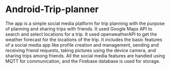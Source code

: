 # Android-Trip-planner

The app is a simple social media platform for trip planning with the purpose of planning and sharing trips with friends. It used Google Maps API to search and select locations for a trip.
It used openweatherAPI to get the weather forecast for the locations of the trip. 
It includes the basic features of a social media app like profile creation and management, sending and receiving friend requests, taking pictures using the device camera, and sharing trips among friends. 
All the social media features are handled using MQTT for communication, and the Firebase database is used for storage.
